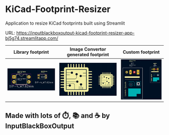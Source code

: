# KiCad-Footprint-Resizer
Application to resize KiCad footprints built using Streamlit

URL: https://inputblackboxoutput-kicad-footprint-resizer-app-bj5g74.streamlitapp.com/

|Library footprint|Image Convertor generated footprint|Custom footprint|
|--|--|--|
|<img src="test-footprints/library-footprint.png">|<img src="test-footprints/image-converter-footprint.png">|<img src="test-footprints/custom-footprint.png">|

## Made with lots of ⏱️, 📚 and ☕ by InputBlackBoxOutput

